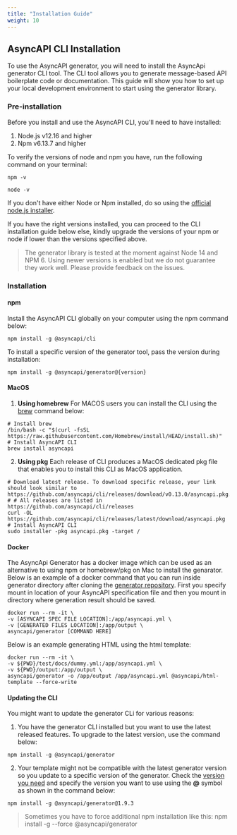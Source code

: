 ```yaml
---
title: "Installation Guide"
weight: 10
---
```



## AsyncAPI CLI Installation
To use the AsyncAPI generator, you will need to install the AsyncApi generator CLI tool. The CLI tool allows you to generate message-based API boilerplate code or documentation. This guide will show you how to set up your local development environment to start using the generator library.

### Pre-installation
Before you install and use the AsyncAPI CLI, you'll need to have installed:
1. Node.js v12.16 and higher
2. Npm v6.13.7 and higher
   
To verify the versions of node and npm you have, run the following command on your terminal:
```
npm -v
```
```
node -v
```

If you don't have either Node or Npm installed, do so using the [official node.js installer](https://nodejs.org/en/download/).

If you have the right versions installed, you can proceed to the CLI installation guide below else, kindly upgrade the versions of your npm or node if lower than the versions specified above.

> The generator library is tested at the moment against Node 14 and NPM 6. Using newer versions is enabled but we do not guarantee they work well. Please provide feedback on the issues.

### Installation
#### npm
Install the AsyncAPI CLI globally on your computer using the npm command below:
```
npm install -g @asyncapi/cli
```

To install a specific version of the generator tool, pass the version during installation:
```
npm install -g @asyncapi/generator@{version}
```

#### MacOS
1. **Using homebrew**
For MACOS users you can install the CLI using the [brew](https://brew.sh/) command below:
```
# Install brew 
/bin/bash -c "$(curl -fsSL https://raw.githubusercontent.com/Homebrew/install/HEAD/install.sh)"
# Install AsyncAPI CLI
brew install asyncapi
```
2. **Using pkg**
Each release of CLI produces a MacOS dedicated pkg file that enables you to install this CLI as MacOS application.

```
# Download latest release. To download specific release, your link should look similar to https://github.com/asyncapi/cli/releases/download/v0.13.0/asyncapi.pkg. # # All releases are listed in https://github.com/asyncapi/cli/releases
curl -OL https://github.com/asyncapi/cli/releases/latest/download/asyncapi.pkg
# Install AsyncAPI CLI
sudo installer -pkg asyncapi.pkg -target /
```

#### Docker
The AsyncApi Generator has a docker image which can be used as an alternative to using npm or homebrew/pkg on Mac to install the genarator.
Below is an example of a docker command that you can run inside generator directory after cloning the [generator repository](https://github.com/asyncapi/generator). First you specify mount in location of your AsyncAPI specification file and then you mount in directory where generation result should be saved.
```
docker run --rm -it \
-v [ASYNCAPI SPEC FILE LOCATION]:/app/asyncapi.yml \
-v [GENERATED FILES LOCATION]:/app/output \
asyncapi/generator [COMMAND HERE]
```
Below is an example generating HTML using the html template:
```
docker run --rm -it \
-v ${PWD}/test/docs/dummy.yml:/app/asyncapi.yml \
-v ${PWD}/output:/app/output \
asyncapi/generator -o /app/output /app/asyncapi.yml @asyncapi/html-template --force-write
```

#### Updating the CLI
You might want to update the generator CLi for various reasons:
1. You have the generator CLI installed but you want to use the latest released features. To upgrade to the latest version, use the command below:
```
npm install -g @asyncapi/generator
```
2. Your template might not be compatible with the latest generator version so you update to a specific version of the generator. Check the [version you need](https://github.com/asyncapi/generator/releases) and specify the version you want to use using the **@** symbol as shown in the command below:
```
npm install -g @asyncapi/generator@1.9.3
```
> Sometimes you have to force additional npm installation like this: npm install -g --force @asyncapi/generator